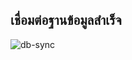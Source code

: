 ## เชื่อมต่อฐานข้อมูลสำเร็จ
![db-sync](https://github.com/user-attachments/assets/62fb13db-da7e-46f1-a317-cf94f1238081)

